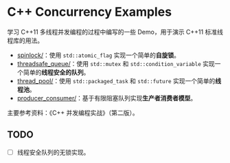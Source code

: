 # C++ Concurrency Examples

学习 C++11 多线程并发编程的过程中编写的一些 Demo，用于演示 C++11 标准线程库的用法。

- [spinlock/](spinlock/)：使用 `std::atomic_flag` 实现一个简单的**自旋锁**。
- [threadsafe_queue/](threadsafe_queue/)：使用 `std::mutex` 和 `std::condition_variable` 实现一个简单的**线程安全的队列**。
- [thread_pool/](thread_pool/)：使用 `std::packaged_task` 和 `std::future` 实现一个简单的**线程池**。
- [producer_consumer/](producer_consumer/)：基于有限阻塞队列实现**生产者消费者模型**。

主要参考资料：《C++ 并发编程实战》（第二版）。

## TODO

- [ ] 线程安全队列的无锁实现。